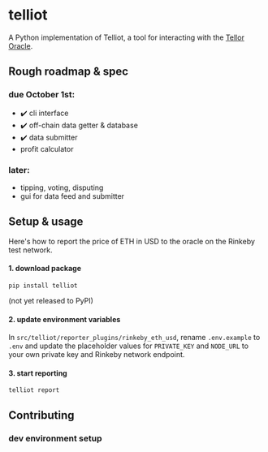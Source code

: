# telliot
A Python implementation of Telliot, a tool for interacting with the [Tellor Oracle](https://www.tellor.io/static/media/tellorX-whitepaper.f6527d55.pdf).

## Rough roadmap & spec
### due October 1st:
- ✔️ cli interface
- ✔️ off-chain data getter & database
- ✔️ data submitter
- profit calculator
### later:
- tipping, voting, disputing
- gui for data feed and submitter

## Setup & usage
Here's how to report the price of ETH in USD to the oracle on the Rinkeby test network.
#### 1. download package
```
pip install telliot
```
(not yet released to PyPI)
#### 2. update environment variables
In `src/telliot/reporter_plugins/rinkeby_eth_usd`, rename `.env.example` to `.env` and update the placeholder values for `PRIVATE_KEY` and `NODE_URL` to your own private key and Rinkeby network endpoint.
#### 3. start reporting
```
telliot report
```

## Contributing
### dev environment setup
